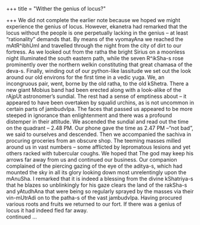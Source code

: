 +++
title = "Wither the genius of locus?"

+++
We did not complete the earlier note because we hoped we might
experience the genius of locus. However, ekanetra had remarked that the
locus without the people is one perpetually lacking in the genius – at
least “rationality” demands that. By means of the vyomayAna we reached
the mAtR^ibhUmI and travelled through the night from the city of dirt to
our fortress. As we looked out from the ratha the bright Sirius on a
moonless night illuminated the south eastern path, while the seven
R^ikSha-s rose prominently over the northern welkin constituting that
great chamasa of the deva-s. Finally, winding out of our python-like
lassitude we set out the look around our old environs for the first time
in a vedic yuga. We, an incongruous pair, went, borne by the old ratha,
to the old kShetra. There a new giant Mobius band had been erected along
with a look-alike of the rAjpUt astronomer’s sundial. The rest had a
sense of emptiness about – it appeared to have been overtaken by squalid
urchins, as is not uncommon in certain parts of jambudvIpa. The faces
that passed us appeared to be more steeped in ignorance than
enlightenment and there was a profound distemper in their attitude. We
ascended the sundial and read out the time on the quadrant – 2.48 PM.
Our phone gave the time as 2.47 PM –“not bad”, we said to ourselves and
descended. Then we accompanied the sachiva in procuring groceries from
an obscure shop. The teeming masses milled around us in vast numbers –
some afflicted by lepromatous lesions and yet others racked with
tubercular coughs. We hoped that The god may keep his arrows far away
from us and continued our business. Our companion complained of the
piercing gazing of the eye of the aditya-s, which had mounted the sky in
all its glory looking down most unrelentingly upon the mAnuSha. I
remarked that it is indeed a blessing from the divine kShatriya-s that
he blazes so unblinkingly for his gaze clears the land of the rakSha-s
and yAtudhAna that were being so regularly sprayed by the masses via
their vin-mUtrAdi on to the patha-s of the vast jambudvIpa. Having
procured various roots and fruits we returned to our fort. If there was
a genius of locus it had indeed fled far away.  
continued …
